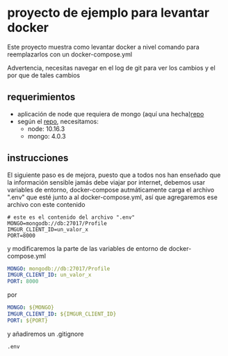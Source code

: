 # proyecto de ejemplo para levantar docker

Este proyecto muestra como levantar docker a nivel comando para reemplazarlos con un docker-compose.yml

Advertencia, necesitas navegar en el log de git para ver los cambios y el por que de tales cambios

## requerimientos

- aplicación de node que requiera de mongo (aquí una hecha)[repo](https://github.com/siht/node_api_test)
- según el [repo](https://github.com/siht/node_api_test), necesitamos:
    - node: 10.16.3
    - mongo: 4.0.3

## instrucciones

El siguiente paso es de mejora, puesto que a todos nos han enseñado que la información sensible jamás debe viajar por internet, debemos usar variables de entorno, docker-compose autmáticamente carga el archivo ".env" que esté junto a al docker-compose.yml, así que agregaremos ese archivo con este contenido

```
# este es el contenido del archivo ".env"
MONGO=mongodb://db:27017/Profile
IMGUR_CLIENT_ID=un_valor_x
PORT=8000
```

y modificaremos la parte de las variables de entorno de docker-compose.yml

```yaml
MONGO: mongodb://db:27017/Profile
IMGUR_CLIENT_ID: un_valor_x
PORT: 8000
```

por

```yaml
MONGO: ${MONGO}
IMGUR_CLIENT_ID: ${IMGUR_CLIENT_ID}
PORT: ${PORT}
```

y añadiremos un .gitignore

```gitignore
.env

```
